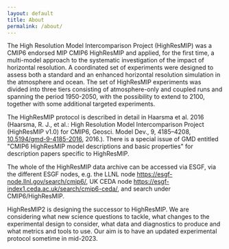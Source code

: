 ```yaml
---
layout: default
title: About
permalink: /about/
---
```


The High Resolution Model Intercomparison Project (HighResMIP) was a CMIP6 endorsed MIP CMIP6 HighResMIP and applied, for the first time, a multi-model approach to the systematic investigation of the impact of horizontal resolution.
A coordinated set of experiments were designed to assess both a standard and an enhanced horizontal resolution simulation in the atmosphere and ocean. The set of HighResMIP experiments was divided into three tiers consisting of atmosphere-only and coupled runs and spanning the period 1950-2050, with the possibility to extend to 2100, together with some additional targeted experiments.

The HighResMIP protocol is described in detail in Haarsma et al. 2016 (Haarsma, R. J., et al.: High Resolution Model Intercomparison Project (HighResMIP v1.0) for CMIP6, Geosci. Model Dev., 9, 4185–4208, <a href="https://doi.org/10.5194/gmd-9-4185-2016">10.5194/gmd-9-4185-2016</a>, 2016.). There is a special issue of GMD entitled "CMIP6 HighResMIP model descriptions and basic properties" for description papers specific to HighResMIP. 

The whole of the HighResMIP data archive can be accessed via ESGF, via the different ESGF nodes, e.g. the LLNL node https://esgf-node.llnl.gov/search/cmip6/, UK CEDA  node https://esgf-index1.ceda.ac.uk/search/cmip6-ceda/, and search under CMIP6/HighResMIP.

HighResMIP2 is designing the successor to HighResMIP. We are considering what new science questions to tackle, what changes to the experimental design to consider, what data and diagnostics to produce and what metrics and tools to use. Our aim is to have an updated experimental protocol sometime in mid-2023.
